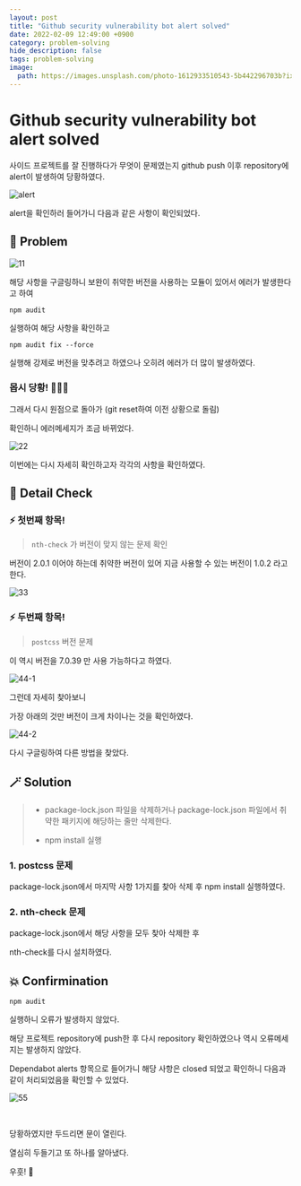 ```yaml
---
layout: post
title: "Github security vulnerability bot alert solved"
date: 2022-02-09 12:49:00 +0900
category: problem-solving
hide_description: false
tags: problem-solving
image:
  path: https://images.unsplash.com/photo-1612933510543-5b442296703b?ixlib=rb-4.0.3&ixid=M3wxMjA3fDB8MHxwaG90by1wYWdlfHx8fGVufDB8fHx8fA%3D%3D&auto=format&fit=crop&w=1964&q=80
---
```


# Github security vulnerability bot alert solved

사이드 프로젝트를 잘 진행하다가 무엇이 문제였는지 github push 이후 repository에 alert이 발생하여 당황하였다.

![alert](https://user-images.githubusercontent.com/79234473/153140997-90ae0f1d-0254-4047-a9ba-da94bfcd65d2.png)

alert을 확인하러 들어가니
다음과 같은 사항이 확인되었다.

## 🧶 Problem

![11](https://user-images.githubusercontent.com/79234473/153141308-51d8eeb3-c4b8-49d2-bed1-88785cdae0c5.png)

해당 사항을 구글링하니 보완이 취약한 버전을 사용하는 모듈이 있어서 에러가 발생한다고 하여

```
npm audit
```

실행하여 해당 사항을 확인하고

```
npm audit fix --force
```

실행해 강제로 버전을 맞추려고 하였으나 오히려 에러가 더 많이 발생하였다.

### 몹시 당황! 🤷🏻‍♂️<br>

그래서 다시 원점으로 돌아가 (git reset하여 이전 상황으로 돌림)

확인하니 에러메세지가 조금 바뀌었다.

![22](https://user-images.githubusercontent.com/79234473/153141345-f73173e8-8278-4d76-a0ed-823d806713e2.png)

이번에는 다시 자세히 확인하고자 각각의 사항을 확인하였다.

## 🔬 Detail Check<br>

### ⚡️ 첫번째 항목!

> `nth-check` 가 버전이 맞지 않는 문제 확인

버전이 2.0.1 이어야 하는데 취약한 버전이 있어 지금 사용할 수 있는 버전이 1.0.2 라고 한다.

![33](https://user-images.githubusercontent.com/79234473/153143131-0244c723-5879-44e3-9754-79214d0929c5.png)

### ⚡️ 두번째 항목!

> `postcss` 버전 문제

이 역시 버전을 7.0.39 만 사용 가능하다고 하였다.

![44-1](https://user-images.githubusercontent.com/79234473/153143151-129eb882-e7a3-4825-870d-b6d49bc0e699.png)

그런데 자세히 찾아보니

가장 아래의 것만 버전이 크게 차이나는 것을 확인하였다.

![44-2](https://user-images.githubusercontent.com/79234473/153144509-657a9a7d-d58f-4428-ad80-31d01b6d619c.png)

다시 구글링하여 다른 방법을 찾았다.

## 🪄 Solution<br>

> - package-lock.json 파일을 삭제하거나
>   package-lock.json 파일에서 취약한 패키지에 해당하는 줄만 삭제한다.
>
> - npm install 실행

### 1. postcss 문제

package-lock.json에서 마지막 사항 1가지를 찾아 삭제 후 npm install 실행하였다.

### 2. nth-check 문제

package-lock.json에서 해당 사항을 모두 찾아 삭제한 후

nth-check를 다시 설치하였다.

## 💥 Confirmination<br>

```
npm audit
```

실행하니 오류가 발생하지 않았다.

해당 프로젝트 repository에 push한 후 다시 repository 확인하였으나 역시 오류메세지는 발생하지 않았다.

Dependabot alerts 항목으로 들어가니 해당 사항은 closed 되었고
확인하니 다음과 같이 처리되었음을 확인할 수 있었다.

![55](https://user-images.githubusercontent.com/79234473/153147976-ed3e8233-25c3-433f-8608-22b98558b94a.png)

<br>

당황하였지만 두드리면 문이 열린다.

열심히 두들기고 또 하나를 알아냈다.

우훗! 🎩
